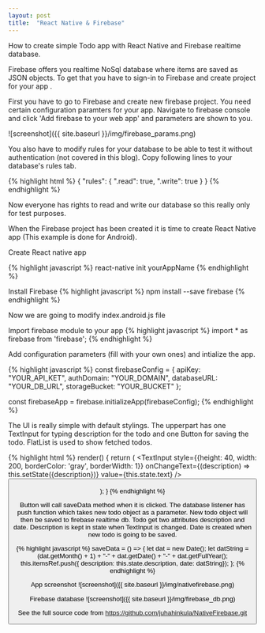 ```yaml
---
layout: post
title:  "React Native & Firebase"
---
```

How to create simple Todo app with React Native and Firebase realtime database.

Firebase offers you realtime NoSql database where items are saved as JSON objects. To get that you have to sign-in to Firebase and create project for your app .

First you have to go to Firebase and create new firebase project. You need certain configuration paramters for your app. Navigate to firebase console and click 'Add firebase to your web app' and parameters are shown to you.

![screenshot]({{ site.baseurl }}/img/firebase_params.png)

You also have to modify rules for your database to be able to test it without authentication (not covered in this blog). Copy following lines to your database's rules tab.

{% highlight html %}
{
  "rules": {
    ".read": true,
    ".write": true
  }
}
{% endhighlight %}

Now everyone has rights to read and write our database so this really only for test purposes.

When the Firebase project has been created it is time to create React Native app (This example is done for Android).

Create React native app

{% highlight javascript %}
react-native init yourAppName
{% endhighlight %}

Install Firebase
{% highlight javascript %}
npm install --save firebase
{% endhighlight %}

Now we are going to modify index.android.js file

Import firebase module to your app
{% highlight javascript %}
import * as firebase from 'firebase';
{% endhighlight %}

Add configuration parameters (fill with your own ones) and intialize the app.

{% highlight javascript %}
const firebaseConfig = {
  apiKey: "YOUR_API_KET",
  authDomain: "YOUR_DOMAIN",
  databaseURL: "YOUR_DB_URL",
  storageBucket: "YOUR_BUCKET"
};

const firebaseApp = firebase.initializeApp(firebaseConfig);
{% endhighlight %}

The UI is really simple with default stylings. The upperpart has one TextInput for typing description for the todo and one Button for saving the todo. FlatList is used to show fetched todos.

{% highlight html %}
  render() {
    return (
      <View style={styles.maincontainer}>
        <View style={styles.inputcontainer}>
          <TextInput
          style={{height: 40, width: 200, borderColor: 'gray', borderWidth: 1}}
          onChangeText={(description) => this.setState({description})}
          value={this.state.text}
          />
          <Button onPress={this.saveData} title="Save" /> 
        </View>
        <View style={styles.listcontainer}>
          <FlatList
            data = {this.state.todos}
            keyExtractor = {this.keyExtractor}
            renderItem = {this.renderItem}
            />
        </View>        
      </View>
    );
}
{% endhighlight %}

Button will call saveData method when it is clicked. The database listener has push function which takes new todo object as a parameter. New todo object will then be saved to firebase realtime db. Todo get two attributes description and date. Description is kept in state when TextInput is changed. Date is created when new todo is going to be saved.

{% highlight javascript %}
 saveData = () => {
    let dat = new Date();
    let datString = (dat.getMonth() + 1) + "-" + dat.getDate() + "-" + dat.getFullYear();
    this.itemsRef.push({ description: this.state.description, date: datString});
};
{% endhighlight %}


App screenshot
![screenshot]({{ site.baseurl }}/img/nativefirebase.png)

Firebase database
![screenshot]({{ site.baseurl }}/img/firebase_db.png)

See the full source code from https://github.com/juhahinkula/NativeFirebase.git

